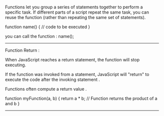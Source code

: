 
Functions let you group a series of statements together to perform a specific task. If different parts of a script repeat the same task, you can reuse the function (rather than repeating the same set of statements). 

function name() {
  // code to be executed
}

you can call the function :
name();

**********************************************
Function Return :

When JavaScript reaches a return statement, the function will stop executing.

If the function was invoked from a statement, JavaScript will "return" to execute the code after the invoking statement .

Functions often compute a return value .

function myFunction(a, b)
{
  return a * b;             // Function returns the product of a and b
}

*********************************************

